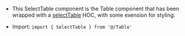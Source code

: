 - This SelectTable component is the Table component that has been wrapped with a [selectTable](https://github.com/tannerlinsley/react-table/tree/v6/#selecttable) HOC, with some exension for styling.

- Import: `import { SelectTable } from '@/Table'`
